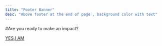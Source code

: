 ```yaml
---
title: "Footer Banner"
desc: "Above footer at the end of page , background color with text"
---
```


#Are you ready to make an impact?
<div class="flex">
<div class="primary-btn">

[YES,I AM](#)
<div class="new_arrow lg"><span class="arrow_line"><span></span></span></div> 
</div>
</div>